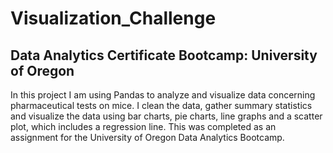 # Visualization_Challenge

## Data Analytics Certificate Bootcamp: University of Oregon

In this project I am using Pandas to analyze and visualize data concerning pharmaceutical tests on mice. I clean the data, gather summary statistics and visualize the data using bar charts, pie charts, line graphs and a scatter plot, which includes a regression line. This was completed as an assignment for the University of Oregon Data Analytics Bootcamp.
